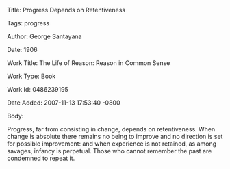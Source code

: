 Title:  Progress Depends on Retentiveness

Tags:   progress

Author: George Santayana

Date:   1906

Work Title: The Life of Reason: Reason in Common Sense

Work Type: Book

Work Id: 0486239195

Date Added: 2007-11-13 17:53:40 -0800

Body: 

Progress, far from consisting in change, depends on retentiveness. When change is absolute there remains no being to improve and no direction is set for possible improvement: and when experience is not retained, as among savages, infancy is perpetual. Those who cannot remember the past are condemned to repeat it.

